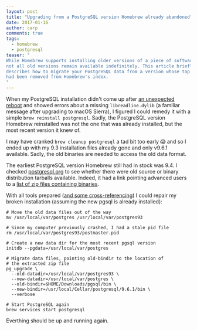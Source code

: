 ```yaml
---
layout: post
title: "Upgrading from a PostgreSQL version Homebrew already abandoned"
date: 2017-01-16
author: carp
comments: true
tags:
  - homebrew
  - postgresql
teaser: "
While Homebrew supports installing older versions of a piece of software,
not all old versions remain available indefinitely. This article briefly
describes how to migrate your PostgreSQL data from a version whose tap
had been removed from Homebrew's index.
"
---
```


When my PostgreSQL installation didn't come up after [an unexpected reboot][moss_reboot]
and showed errors about a missing `libreadline.dylib` (a familiar message after
upgrading to macOS Sierra), I figured I could remedy it with a simple `brew
reinstall postgresql`. Sadly, the PostgreSQL version Homebrew reinstalled was not
the one that was already installed, but the most recent version it knew of.

I may have cranked  `brew cleanup postgresql` a tad bit too early 😱 and so I ended up
with my 9.3 installation files already gone and only v9.6.1 available. Sadly, the
old binaries are needed to access the old data format.

The earliest PostgreSQL version Homebrew still had in stock was 9.4. I checked
[postgresql.org][download_overview] to see whether
there were old source or binary distribution tarballs available. Indeed, it
had a link pointing advanced users to a [list of zip files containing binaries][download_binaries].

With all tools prepared ([and some cross-referencing][upgrade_gist]) I could repair
my broken installation (assuming the new pgsql is already installed):

```shell
# Move the old data files out of the way
mv /usr/local/var/postgres /usr/local/var/postgres93

# Since my computer previously crashed, I had a stale pid file
rm /usr/local/var/postgres93/postmaster.pid

# Create a new data dir for the most recent pgsql version
initdb --pgdata=/usr/local/var/postgres

# Migrate data files, pointing old-bindir to the location of
# the extracted zip file
pg_upgrade \
  --old-datadir=/usr/local/var/postgres93 \
  --new-datadir=/usr/local/var/postgres \
  --old-bindir=$HOME/Downloads/pgsql/bin \
  --new-bindir=/usr/local/Cellar/postgresql/9.6.1/bin \
  --verbose

# Start PostgreSQL again
brew services start postgresql

```

Everthing should be up and running again.

[moss_reboot]: https://www.youtube.com/watch?v=EKtPWGvmAXw "I tried turning it on off and on again"
[download_overview]: https://www.postgresql.org/download/macosx/
[download_binaries]: https://www.enterprisedb.com/download-postgresql-binaries
[upgrade_gist]: https://gist.github.com/chbrown/647a54dc3e1c2e8c7395
